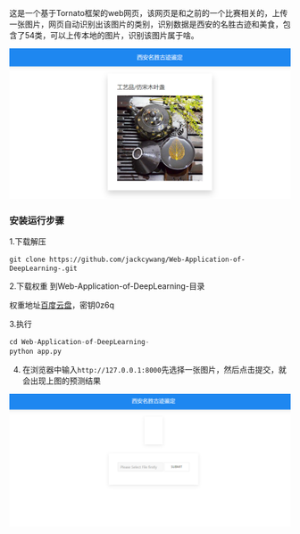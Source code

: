 这是一个基于Tornato框架的web网页，该网页是和之前的一个比赛相关的，上传一张图片，网页自动识别出该图片的类别，识别数据是西安的名胜古迹和美食，包含了54类，可以上传本地的图片，识别该图片属于啥。

![演示图1](image/fig.png)

### 安装运行步骤

1.下载解压

```pytho
git clone https://github.com/jackcywang/Web-Application-of-DeepLearning-.git
```

2.下载权重 到Web-Application-of-DeepLearning-目录

权重地址[百度云盘](https://pan.baidu.com/s/1HHe8hysDr_UVX6I4o62EfQ)，密钥0z6q

3.执行

```python
cd Web-Application-of-DeepLearning-
python app.py
```

4. 在浏览器中输入`http://127.0.0.1:8000`先选择一张图片，然后点击提交，就会出现上图的预测结果

![演示图2](image/fig2.png)